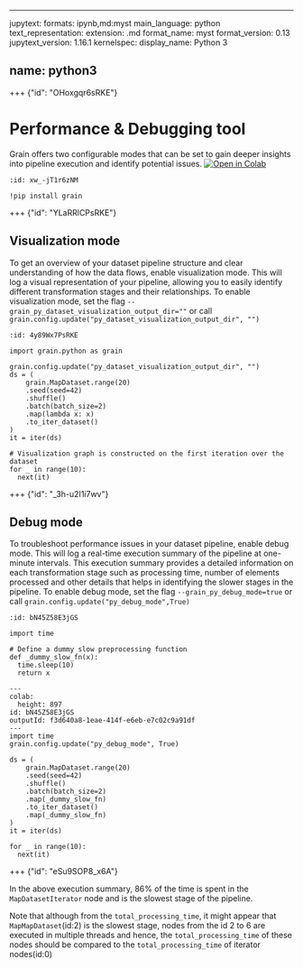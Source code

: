 --------------------------------------------------------------------------------

jupytext: formats: ipynb,md:myst main_language: python text_representation:
extension: .md format_name: myst format_version: 0.13 jupytext_version: 1.16.1
kernelspec: display_name: Python 3

## name: python3

+++ {"id": "OHoxgqr6sRKE"}

# Performance & Debugging tool

Grain offers two configurable modes that can be set to gain deeper insights into
pipeline execution and identify potential issues.
[![Open in Colab](https://colab.research.google.com/assets/colab-badge.svg)](https://colab.research.google.com/github/google/grain/blob/main/docs/tutorials/dataset_debugging_tutorial.ipynb)

``` {code-cell}
:id: xw_-jT1r6zNM

!pip install grain
```

+++ {"id": "YLaRRlCPsRKE"}

## Visualization mode

To get an overview of your dataset pipeline structure and clear understanding of
how the data flows, enable visualization mode. This will log a visual
representation of your pipeline, allowing you to easily identify different
transformation stages and their relationships. To enable visualization mode, set
the flag `--grain_py_dataset_visualization_output_dir=""` or call
`grain.config.update("py_dataset_visualization_output_dir", "")`

``` {code-cell}
:id: 4y89Wx7PsRKE

import grain.python as grain

grain.config.update("py_dataset_visualization_output_dir", "")
ds = (
    grain.MapDataset.range(20)
    .seed(seed=42)
    .shuffle()
    .batch(batch_size=2)
    .map(lambda x: x)
    .to_iter_dataset()
)
it = iter(ds)

# Visualization graph is constructed on the first iteration over the dataset
for _ in range(10):
  next(it)
```

+++ {"id": "_3h-u2I1i7wv"}

## Debug mode

To troubleshoot performance issues in your dataset pipeline, enable debug mode.
This will log a real-time execution summary of the pipeline at one-minute
intervals. This execution summary provides a detailed information on each
transformation stage such as processing time, number of elements processed and
other details that helps in identifying the slower stages in the pipeline. To
enable debug mode, set the flag `--grain_py_debug_mode=true` or call
`grain.config.update("py_debug_mode",True)`

``` {code-cell}
:id: bN45Z58E3jGS

import time

# Define a dummy slow preprocessing function
def _dummy_slow_fn(x):
  time.sleep(10)
  return x
```

``` {code-cell}
---
colab:
  height: 897
id: bN45Z58E3jGS
outputId: f3d640a8-1eae-414f-e6eb-e7c02c9a91df
---
import time
grain.config.update("py_debug_mode", True)

ds = (
    grain.MapDataset.range(20)
    .seed(seed=42)
    .shuffle()
    .batch(batch_size=2)
    .map(_dummy_slow_fn)
    .to_iter_dataset()
    .map(_dummy_slow_fn)
)
it = iter(ds)

for _ in range(10):
  next(it)
```

+++ {"id": "eSu9SOP8_x6A"}

In the above execution summary, 86% of the time is spent in the
`MapDatasetIterator` node and is the slowest stage of the pipeline.

Note that although from the `total_processing_time`, it might appear that
`MapMapDataset`(id:2) is the slowest stage, nodes from the id 2 to 6 are
executed in multiple threads and hence, the `total_processing_time` of these
nodes should be compared to the `total_processing_time` of iterator nodes(id:0)
